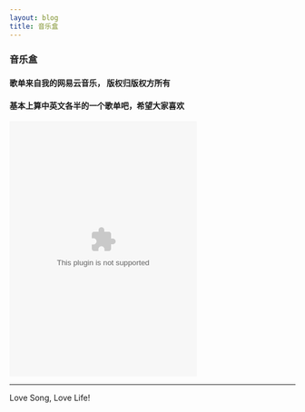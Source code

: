 ```yaml
---
layout: blog
title: 音乐盒
---
```

 ###   音乐盒

 #### 歌单来自我的网易云音乐， 版权归版权方所有
		
 #### 基本上算中英文各半的一个歌单吧，希望大家喜欢

 <embed src="http://music.163.com/style/swf/widget.swf?sid=56936111&type=0&auto=1&width=310&height=430" width="330" height="450"  allowNetworking="all"></embed>

	
<script>
window.tctipConfig = {
        staticPrefix:   "http://static.tctip.com",
        buttonImageId:  7,
        buttonTip:  "zanzhu",
        list:{
            alipay: {qrimg: "https://raw.githubusercontent.com/flyingyouth/Jekyll-Light/gh-pages/img/ali.png"},
            weixin:{qrimg: "https://raw.githubusercontent.com/flyingyouth/Jekyll-Light/gh-pages/img/wx.png"},
        }
};
</script>
<script src="http://static.tctip.com/js/tctip.min.js"></script>

----------
Love Song, Love Life!

